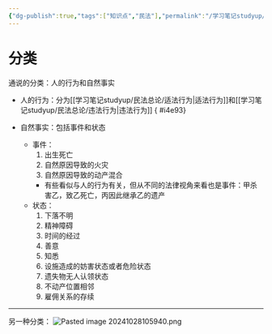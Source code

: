 ```yaml
---
{"dg-publish":true,"tags":["知识点","民法"],"permalink":"/学习笔记studyup/民法总论/法律事实/","dgPassFrontmatter":true,"created":"2024-07-14T18:46:16.019+08:00","updated":"2024-10-28T10:59:42.941+08:00"}
---
```


# 分类
通说的分类：人的行为和自然事实
- 人的行为：分为[[学习笔记studyup/民法总论/适法行为\|适法行为]]和[[学习笔记studyup/民法总论/违法行为\|违法行为]]
{ #i4e93}

- 自然事实：包括事件和状态
	- 事件：
		1. 出生死亡
		2. 自然原因导致的火灾
		3. 自然原因导致的动产混合
		- 有些看似与人的行为有关，但从不同的法律视角来看也是事件：甲杀害乙，致乙死亡，丙因此继承乙的遗产
	- 状态：
		1. 下落不明
		2. 精神障碍
		3. 时间的经过
		4. 善意
		5. 知悉
		6. 设施造成的妨害状态或者危险状态
		7. 遗失物无人认领状态
		8. 不动产位置相邻
		9. 雇佣关系的存续
---
另一种分类：
![Pasted image 20241028105940.png](/img/user/%E8%BF%90%E8%A1%8C%E6%9D%82/%E9%99%84%E4%BB%B6/Pasted%20image%2020241028105940.png)
